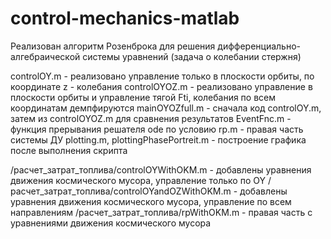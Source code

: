 # control-mechanics-matlab
Реализован алгоритм Розенброка для решения дифференциально-алгебраической системы уравнений (задача о колебании стержня)

controlOY.m - реализовано управление только в плоскости орбиты, по координате z - колебания
controlOYOZ.m - реализовано управление в плоскости орбиты и управление тягой Fti, колебания по всем координатам демпфируются
mainOYOZfull.m  - сначала код controlOY.m, затем из controlOYOZ.m для сравнения результатов
EventFnc.m - функция прерывания решателя ode по условию
rp.m - правая часть системы ДУ
plotting.m, plottingPhasePortreit.m - построение графика после выполнения скрипта 

/расчет_затрат_топлива/controlOYWithOKM.m - добавлены уравнения движения космического мусора, управление только по OY
/расчет_затрат_топлива/controlOYandOZWithOKM.m - добавлены уравнения движения космического мусора, управление по всем направлениям
/расчет_затрат_топлива/rpWithOKM.m - правая часть с уравнениями движения космического мусора 
